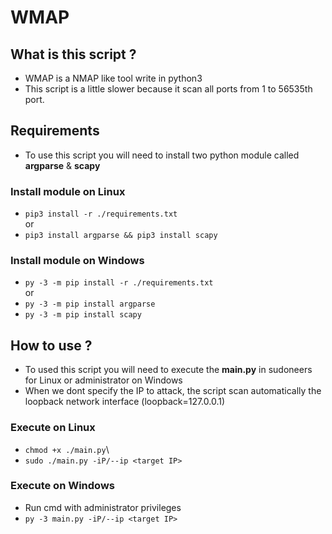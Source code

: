 # **WMAP**
## What is this script ?
- WMAP is a NMAP like tool write in python3
- This script is a little slower because it scan all ports from 1 to 56535th port.

## Requirements
- To use this script you will need to install two python module called **argparse** & **scapy**

### Install module on Linux
- `pip3 install -r ./requirements.txt`\
or
- ```pip3 install argparse && pip3 install scapy```

### Install module on Windows
- `py -3 -m pip install -r ./requirements.txt`\
or
- `py -3 -m pip install argparse ` 
- `py -3 -m pip install scapy`

## How to use ?
- To used this script you will need to execute the **main.py** in sudoneers for Linux or administrator on Windows
- When we dont specify the IP to attack, the script scan automatically the loopback network interface (loopback=127.0.0.1)

### Execute on Linux
- `chmod +x ./main.py`\
- `sudo ./main.py -iP/--ip <target IP>` 

### Execute on Windows
- Run cmd with administrator privileges
- `py -3 main.py -iP/--ip <target IP> `
